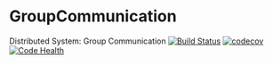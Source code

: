 # GroupCommunication
Distributed System: Group Communication
[![Build Status](https://travis-ci.org/carlos96rg/GroupCommunication.svg?branch=master)](https://travis-ci.org/carlos96rg/GroupCommunication)
[![codecov](https://codecov.io/gh/carlos96rg/GroupCommunication/branch/master/graph/badge.svg)](https://codecov.io/gh/carlos96rg/GroupCommunication)
[![Code Health](https://landscape.io/github/carlos96rg/GroupCommunication/master/landscape.svg?style=flat)](https://landscape.io/github/carlos96rg/GroupCommunication/master)
